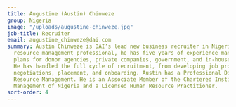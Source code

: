 ```yaml
---
title: Augustine (Austin) Chinweze
group: Nigeria
image: "/uploads/augustine-chinweze.jpg"
job-title: Recruiter
email: augustine_chinweze@dai.com
summary: Austin Chinweze is DAI’s lead new business recruiter in Nigeria. A human
  resource management professional, he has five years of experience managing recruitment
  plans for donor agencies, private companies, government, and in-house openings.
  He has handled the full cycle of recruitment, from developing job profiles to offer
  negotiations, placement, and onboarding. Austin has a Professional Diploma in Human
  Resource Management. He is an Associate Member of the Chartered Institute of Personnel
  Management of Nigeria and a Licensed Human Resource Practitioner.
sort-order: 4
---
```


